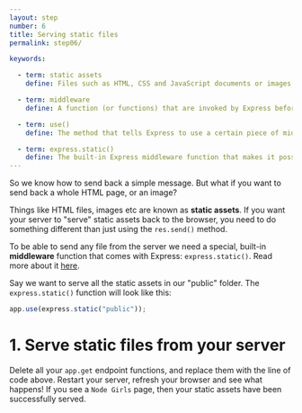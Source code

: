 ```yaml
---
layout: step
number: 6
title: Serving static files
permalink: step06/

keywords:

  - term: static assets
    define: Files such as HTML, CSS and JavaScript documents or images that you want to appear in the browser.

  - term: middleware
    define: A function (or functions) that are invoked by Express before your final request handler is executed. Middleware sits between a raw request and its final intended route.

  - term: use()
    define: The method that tells Express to use a certain piece of middleware.

  - term: express.static()
    define: The built-in Express middleware function that makes it possible to serve static assets.
---
```


So we know how to send back a simple message. But what if you want to send back a whole HTML page, or an image?

Things like HTML files, images etc are known as **static assets**. If you want your server to "serve" static assets back to the browser, you need to do something different than just using the `res.send()` method.

To be able to send any file from the server we need a special, built-in **middleware** function that comes with Express: `express.static()`. Read more about it [here](http://expressjs.com/en/starter/static-files.html).

Say we want to serve all the static assets in our "public" folder. The `express.static()` function will look like this:

```js
app.use(express.static("public"));
```

# 1. Serve static files from your server

Delete all your `app.get` endpoint functions, and replace them with the line of code above. Restart your server, refresh your browser and see what happens! If you see a `Node Girls` page, then your static assets have been successfully served.
